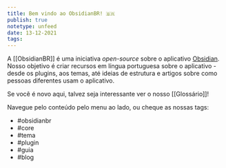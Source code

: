 ```yaml
---
title: Bem vindo ao ObsidianBR! 🇧🇷
publish: true
notetype: unfeed
date: 13-12-2021
tags: 
---
```


A [[ObsidianBR]] é uma iniciativa _open-source_ sobre o aplicativo [Obsidian](https://obsidian.md/). Nosso objetivo é criar recursos em língua portuguesa sobre o aplicativo - desde os plugins, aos temas, até ideias de estrutura e artigos sobre como pessoas diferentes usam o aplicativo.

Se você é novo aqui, talvez seja interessante ver o nosso [[Glossário]]!

Navegue pelo conteúdo pelo menu ao lado, ou cheque as nossas tags:

- #obsidianbr 
- #core 
- #tema 
- #plugin 
- #guia
- #blog